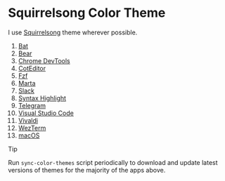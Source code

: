 # Squirrelsong Color Theme

I use [Squirrelsong](https://sapegin.me/squirrelsong/) theme wherever possible.

1. [Bat](https://github.com/sapegin/squirrelsong/tree/master/themes/Sublime%20Text/Squirrelsong%20Dark)
2. [Bear](https://github.com/sapegin/squirrelsong/tree/master/themes/Bear)
3. [Chrome DevTools](https://github.com/sapegin/squirrelsong/tree/master/themes/Chrome%20DevTools)
4. [CotEditor](https://github.com/sapegin/squirrelsong/tree/master/themes/CotEditor)
5. [Fzf](https://github.com/sapegin/squirrelsong/tree/master/themes/Fzf)
6. [Marta](https://github.com/sapegin/squirrelsong/tree/master/themes/Marta)
7. [Slack](https://github.com/sapegin/squirrelsong/tree/master/themes/Slack)
8. [Syntax Highlight](https://github.com/sapegin/squirrelsong/tree/master/themes/Highlight)
9. [Telegram](https://github.com/sapegin/squirrelsong/tree/master/themes/Telegram)
10. [Visual Studio Code](https://github.com/sapegin/squirrelsong/tree/master/themes/VSCode/SquirrelsongLight)
11. [Vivaldi](https://github.com/sapegin/squirrelsong/tree/master/themes/Vivaldi)
12. [WezTerm](https://github.com/sapegin/squirrelsong/tree/master/themes/WezTerm)
13. [macOS](https://github.com/sapegin/squirrelsong/tree/master/themes/macOS)

> [!TIP]
> Run `sync-color-themes` script periodically to download and update latest versions of themes for the majority of the apps above.
